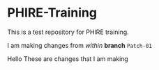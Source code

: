 # PHIRE-Training

This is a test repository for PHIRE training.

I am making changes from *within* **branch** `Patch-01`

Hello These are changes that I am making
